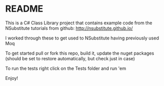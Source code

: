 # README #

This is a C# Class Library project that contains example code from the NSubstitute tutorials from github: http://nsubstitute.github.io/

I worked through these to get used to NSubstitute having previously used Moq

To get started pull or fork this repo, build it, update the nuget packages (should be set to restore automatically, but check just in case)

To run the tests right click on the Tests folder and run 'em

Enjoy!